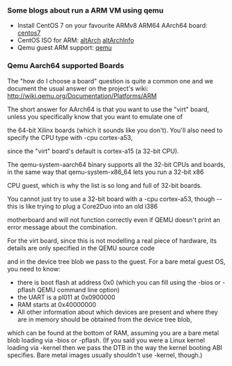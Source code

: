 ### Some blogs about run a ARM VM using qemu

- Install CentOS 7 on your favourite ARMv8 ARM64 AArch64 board:  [centos7] 
- CentOS ISO for ARM: [altArch] [altArchInfo]
- Qemu guest ARM support: [qemu]


### Qemu Aarch64 supported Boards

The "how do I choose a board" question is quite a common one and we document the usual answer on the project's wiki: 
http://wiki.qemu.org/Documentation/Platforms/ARM

The short answer for AArch64 is that you want to use the "virt" board, unless you specifically know that you want to emulate one of 

the 64-bit Xilinx boards (which it sounds like you don't). You'll also need to specify the CPU type with -cpu cortex-a53, 

since the "virt" board's default is cortex-a15 (a 32-bit CPU).

The qemu-system-aarch64 binary supports all the 32-bit CPUs and boards, in the same way that qemu-system-x86_64 lets you run a 32-bit x86 

CPU guest, which is why the list is so long and full of 32-bit boards. 

You cannot just try to use a 32-bit board with a -cpu cortex-a53, though -- this is like trying to plug a Core2Duo into an old i386 

motherboard and will not function correctly even if QEMU doesn't print an error message about the combination.

For the virt board, since this is not modelling a real piece of hardware, its details are only specified in the QEMU source code 

and in the device tree blob we pass to the guest. For a bare metal guest OS, you need to know:

- there is boot flash at address 0x0 (which you can fill using the -bios or -pflash QEMU command line option)
- the UART is a pl011 at 0x0900000
- RAM starts at 0x40000000
- All other information about which devices are present and where they are in memory should be obtained from the device tree blob, 

which can be found at the bottom of RAM, assuming you are a bare metal blob loading via -bios or -pflash. (If you said you were a 
Linux kernel loading via -kernel then we pass the DTB in the way the kernel booting ABI specifies. Bare metal images usually shouldn't use -kernel, though.)

  [centos7]: https://github.com/umiddelb/aarch64/wiki/Install-CentOS-7-on-your-favourite-ARMv8-ARM64-AArch64-board
  [altArch]: https://wiki.centos.org/Download
  [altArchInfo]: https://wiki.centos.org/SpecialInterestGroup/AltArch/AArch64
  [qemu]: https://wiki.qemu.org/Documentation/Platforms/ARM
  [aarch64]: https://stackoverflow.com/questions/45206027/qemu-aarch64-supported-boards
  [qemufails]: https://stackoverflow.com/questions/40316721/qemu-build-fails-to-run-aarch64-and-arm-images 

